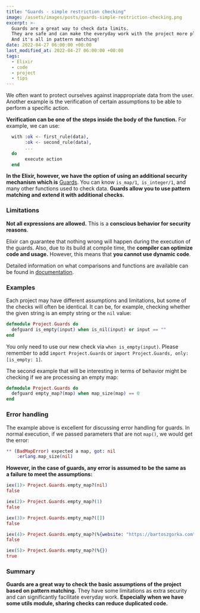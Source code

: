 ```yaml
---
title: "Guards - simple restriction checking"
image: /assets/images/posts/guards-simple-restriction-checking.png
excerpt: >-
  Guards are a great way to check data limits.
  They are safe and can make the everyday work with the project more pleasant and, at the same time, limit the duplicated code.
  And it's all in pattern matching!
date: 2022-04-27 06:00:00 +00:00
last_modified_at: 2022-04-27 06:00:00 +00:00
tags:
  - Elixir
  - code
  - project
  - tips
---
```


  We often want to protect ourselves against inappropriate data from the user.
  Another example is the verification of certain assumptions to be able to perform a specific action.

  **Verification can be one of the steps inside the body of the function.**
  For example, we can use:

  ```elixir
    with :ok <- first_rule(data),
         :ok <- second_rule(data),
         ...
    do
         execute action
    end
  ```

  **In the Elixir, however, we have the option of using an additional security mechanism which is** [Guards](https://hexdocs.pm/elixir/master/patterns-and-guards.html#guards).
  You can know `is_map/1`,` is_integer/1`, and many other functions used to check data.
  **Guards allow you to use pattern matching and extend it with additional checks.**

### Limitations

  **Not all expressions are allowed.**
  This is a **conscious behavior for security reasons**.

  Elixir can guarantee that nothing wrong will happen during the execution of the guards.
  Also, due to its build at compile time, the **compiler can optimize code and usage.**
  However, this means that **you cannot use dynamic code**.

  Detailed information on what comparisons and functions are available can be found in [documentation](https://hexdocs.pm/elixir/master/patterns-and-guards.html#list-of-allowed-functions-and-operators).

### Examples

  Each project may have different assumptions and limitations, but some of the checks will often be identical.
  It can be, for example, checking whether the given string is an empty string or the `nil` value:

  ```elixir
  defmodule Project.Guards do
    defguard is_empty(input) when is_nil(input) or input == ""
  end
  ```

  You only need to use our new check via `when is_empty(input)`.
  Please remember to add `import Project.Guards` or `import Project.Guards, only: [is_empty: 1]`.

  The second example that will be interesting in terms of behavior might be checking if we are processing an empty map:

  ```elixir
  defmodule Project.Guards do
    defguard empty_map?(map) when map_size(map) == 0
  end
  ```

### Error handling

  The example above is excellent for discussing error handling for guards.
  In normal execution, if we passed parameters that are not `map()`, we would get the error:

  ```elixir
  ** (BadMapError) expected a map, got: nil
      :erlang.map_size(nil)
  ```

  **However, in the case of guards, any error is assumed to be the same as a failure to meet the assumptions:**

  ```elixir
  iex(1)> Project.Guards.empty_map?(nil)
  false

  iex(2)> Project.Guards.empty_map?(1)
  false

  iex(3)> Project.Guards.empty_map?([])
  false

  iex(4)> Project.Guards.empty_map?(%{website: "https://bartoszgorka.com"})
  false

  iex(5)> Project.Guards.empty_map?(%{})
  true
  ```

### Summary

  **Guards are a great way to check the basic assumptions of the project based on pattern matching.**
  They have some limitations as extra security and can significantly facilitate everyday work.
  **Especially when we have some utils module, sharing checks can reduce duplicated code.**
